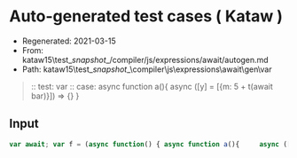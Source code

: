 # Auto-generated test cases ( Kataw )
- Regenerated: 2021-03-15
- From: kataw15\test\__snapshot__/compiler/js/expressions/await/autogen.md
- Path: kataw15\test\__snapshot__\compiler\js\expressions\await\gen\var
> :: test: var
> :: case: async function a(){     async ([y] = [{m: 5 + t(await bar)}]) => {}     }
## Input

`````js
var await; var f = (async function() { async function a(){     async ([y] = [{m: 5 + t(await bar)}]) => {}     } });
`````
